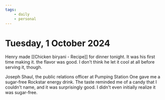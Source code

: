 ```yaml
---
tags:
    - daily
    - personal
---
```



# Tuesday, 1 October 2024
Henry made [[Chicken biryani - Recipe]] for dinner tonight.  It was his first time making it. the flavor was good.  I don't think he let it cool at all before serving it, though.

Joseph Shaul, the public relations officer at Pumping Station One gave me a sugar-free Rockstar energy drink.  The taste reminded me of a candy that I couldn't name, and it was surprisingly good.  I didn't even initially realize it was sugar-free. 
